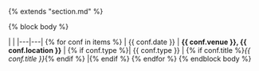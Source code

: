 {% extends "section.md" %}

{% block body %}

|   |
|---|---|
{% for conf in items %}
|  <span class="dates">{{ conf.date }}</span> | **{{ conf.venue }}, {{ conf.location }}** |
{% if conf.type %}| {{ conf.type }} | {% if conf.title %}_{{ conf.title }}_{% endif %} |{% endif %}
{% endfor %}
{% endblock body %}
